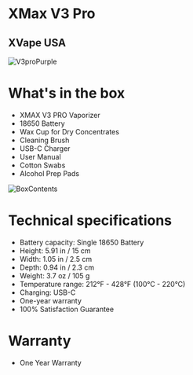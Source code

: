 # XMax V3 Pro 
## XVape USA
![V3proPurple](https://user-images.githubusercontent.com/104687767/166159473-976e0cef-9986-4786-b8dd-7076b9ee70da.png)


# What's in the box
- XMAX V3 PRO Vaporizer
- 18650 Battery
- Wax Cup for Dry Concentrates
- Cleaning Brush
- USB-C Charger
- User Manual
- Cotton Swabs
- Alcohol Prep Pads

![BoxContents](https://user-images.githubusercontent.com/104687767/166159504-f6dab630-3bf9-49d6-879d-715efa6ab0e4.png)

# Technical specifications
- Battery capacity: Single 18650 Battery
- Height: 5.91 in / 15 cm
- Width: 1.05 in / 2.5 cm
- Depth: 0.94 in / 2.3 cm
- Weight: 3.7 oz / 105 g
- Temperature range: 212°F - 428°F (100°C - 220°C)
- Charging: USB-C
- One-year warranty
- 100% Satisfaction Guarantee

# Warranty
- One Year Warranty
